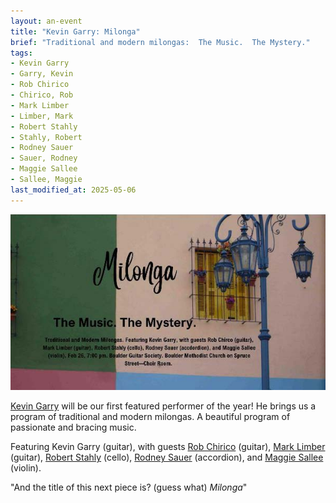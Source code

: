 ```yaml
---
layout: an-event
title: "Kevin Garry: Milonga"
brief: "Traditional and modern milongas:  The Music.  The Mystery."
tags:
- Kevin Garry
- Garry, Kevin
- Rob Chirico
- Chirico, Rob
- Mark Limber
- Limber, Mark
- Robert Stahly
- Stahly, Robert
- Rodney Sauer
- Sauer, Rodney
- Maggie Sallee
- Sallee, Maggie
last_modified_at: 2025-05-06
---
```

![Milonga](/pics/20240226-KevinGarryMilonga.jpg)

[Kevin Garry](https://kevingarry.com/) will be our first featured performer of the year!  He brings us a program of traditional and modern milongas.  A beautiful program of passionate and bracing music. 

Featuring Kevin Garry (guitar), with guests <ins>Rob Chirico</ins> (guitar), <ins>Mark Limber</ins> (guitar), <ins>Robert Stahly</ins> (cello), <ins>Rodney Sauer</ins> (accordion), and <ins>Maggie Sallee</ins> (violin).

"And the title of this next piece is? (guess what) *Milonga*"
